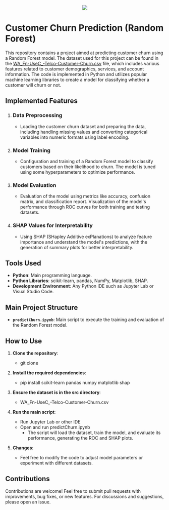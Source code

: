 <p align="center">
  <img src="https://github.com/user-attachments/assets/743ec1ec-a301-4dc4-af47-f1ac9bedcbc2">
</p>

# Customer Churn Prediction (Random Forest)

This repository contains a project aimed at predicting customer churn using a Random Forest model. The dataset used for this project can be found in the [WA_Fn-UseC_-Telco-Customer-Churn.csv](https://www.kaggle.com/datasets/blastchar/telco-customer-churn) file, which includes various features related to customer demographics, services, and account information. The code is implemented in Python and utilizes popular machine learning libraries to create a model for classifying whether a customer will churn or not.

## Implemented Features

1. ### Data Preprocessing
   - Loading the customer churn dataset and preparing the data, including handling missing values and converting categorical variables into numeric formats using label encoding.

2. ### Model Training
   - Configuration and training of a Random Forest model to classify customers based on their likelihood to churn. The model is tuned using some hyperparameters to optimize performance.

3. ### Model Evaluation
   - Evaluation of the model using metrics like accuracy, confusion matrix, and classification report. Visualization of the model's performance through ROC curves for both training and testing datasets.

4. ### SHAP Values for Interpretability
   - Using SHAP (SHapley Additive exPlanations) to analyze feature importance and understand the model's predictions, with the generation of summary plots for better interpretability.

## Tools Used
- **Python**: Main programming language.
- **Python Libraries**: scikit-learn, pandas, NumPy, Matplotlib, SHAP.
- **Development Environment**: Any Python IDE such as Jupyter Lab or Visual Studio Code.

## Main Project Structure

- **`predictChurn.ipynb`**: Main script to execute the training and evaluation of the Random Forest model.

## How to Use

1. **Clone the repository**:
    - git clone <rep URL>

2. **Install the required dependencies**:
    - pip install scikit-learn pandas numpy matplotlib shap

3. **Ensure the dataset is in the src directory**:
    - WA_Fn-UseC_-Telco-Customer-Churn.csv

4. **Run the main script**:
    - Run Jupyter Lab or other IDE
    - Open and run predictChurn.ipynb
        - The script will load the dataset, train the model, and evaluate its performance, generating the ROC and SHAP plots.

5. **Changes**:
    - Feel free to modify the code to adjust model parameters or experiment with different datasets.

## Contributions

Contributions are welcome! Feel free to submit pull requests with improvements, bug fixes, or new features. For discussions and suggestions, please open an issue.